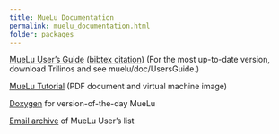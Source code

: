 ```yaml
---
title: MueLu Documentation
permalink: muelu_documentation.html
folder: packages
---
```


[MueLu User’s Guide](pdfs/mueluguide.pdf) ([bibtex citation](muelu_citation.html)) (For the most up-to-date version, download Trilinos and see muelu/doc/UsersGuide.)

[MueLu Tutorial](muelu_tutorial.html "MueLu Tutorial") (PDF document and virtual machine image)

[Doxygen](docs//muelu/index.html) for version-of-the-day MueLu

[Email archive](https://software.sandia.gov/pipermail/muelu-users/) of MueLu User’s list
